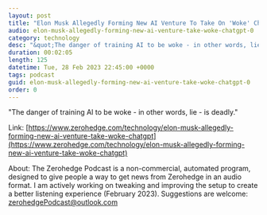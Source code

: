```yaml
---
layout: post
title: "Elon Musk Allegedly Forming New AI Venture To Take On 'Woke' ChatGPT"
audio: elon-musk-allegedly-forming-new-ai-venture-take-woke-chatgpt-0
category: technology
desc: "&quot;The danger of training AI to be woke - in other words, lie - is deadly.&quot; "
duration: 00:02:05
length: 125
datetime: Tue, 28 Feb 2023 22:45:00 +0000
tags: podcast
guid: elon-musk-allegedly-forming-new-ai-venture-take-woke-chatgpt-0
order: 0
---
```

&quot;The danger of training AI to be woke - in other words, lie - is deadly.&quot; 

Link: [https://www.zerohedge.com/technology/elon-musk-allegedly-forming-new-ai-venture-take-woke-chatgpt](https://www.zerohedge.com/technology/elon-musk-allegedly-forming-new-ai-venture-take-woke-chatgpt)

About: The Zerohedge Podcast is a non-commercial, automated program, designed to give people a way to get news from Zerohedge in an audio format.  I am actively working on tweaking and improving the setup to create a better listening experience (February 2023).  Suggestions are welcome: [zerohedgePodcast@outlook.com](mailto:zerohedgePodcast@outlook.com)